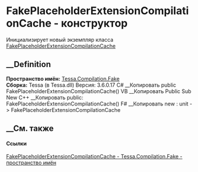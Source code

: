 # FakePlaceholderExtensionCompilationCache - конструктор
Инициализирует новый экземпляр класса
[FakePlaceholderExtensionCompilationCache](T_Tessa_Compilation_Fake_FakePlaceholderExtensionCompilationCache.htm)
##  __Definition
 **Пространство имён:** [Tessa.Compilation.Fake](N_Tessa_Compilation_Fake.htm)  
 **Сборка:** Tessa (в Tessa.dll) Версия: 3.6.0.17
C# __Копировать
     public FakePlaceholderExtensionCompilationCache()
VB __Копировать
     Public Sub New
C++ __Копировать
     public:
    FakePlaceholderExtensionCompilationCache()
F# __Копировать
     new : unit -> FakePlaceholderExtensionCompilationCache
##  __См. также
#### Ссылки
[FakePlaceholderExtensionCompilationCache -
](T_Tessa_Compilation_Fake_FakePlaceholderExtensionCompilationCache.htm)
[Tessa.Compilation.Fake - пространство имён](N_Tessa_Compilation_Fake.htm)
